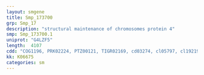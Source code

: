 ```yaml
---
layout: smgene
title: Smp_173700
grp: Smp_17
description: "structural maintenance of chromosomes protein 4"
smp: Smp_173700.1
uniprot: "G4LZF5"
length:  4107
cdd: "COG1196, PRK02224, PTZ00121, TIGR02169, cd03274, cl05797, cl19219, cl21455, pfam02463, pfam03961, pfam06470, pfam13304, pfam13476, smart00787, smart00968"
kk: K06675
categories: sm
---
```

